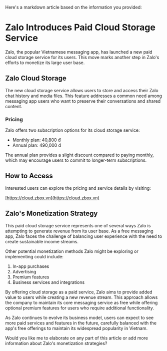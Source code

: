 Here's a markdown article based on the information you provided:

# Zalo Introduces Paid Cloud Storage Service

Zalo, the popular Vietnamese messaging app, has launched a new paid cloud storage service for its users. This move marks another step in Zalo's efforts to monetize its large user base.

## Zalo Cloud Storage

The new cloud storage service allows users to store and access their Zalo chat history and media files. This feature addresses a common need among messaging app users who want to preserve their conversations and shared content.

### Pricing

Zalo offers two subscription options for its cloud storage service:

- Monthly plan: 40,800 đ
- Annual plan: 490,000 đ

The annual plan provides a slight discount compared to paying monthly, which may encourage users to commit to longer-term subscriptions.

## How to Access

Interested users can explore the pricing and service details by visiting:

[https://cloud.zbox.vn](https://cloud.zbox.vn)

## Zalo's Monetization Strategy

This paid cloud storage service represents one of several ways Zalo is attempting to generate revenue from its user base. As a free messaging app, Zalo faces the challenge of balancing user experience with the need to create sustainable income streams.

Other potential monetization methods Zalo might be exploring or implementing could include:

1. In-app purchases
2. Advertising
3. Premium features
4. Business services and integrations

By offering cloud storage as a paid service, Zalo aims to provide added value to users while creating a new revenue stream. This approach allows the company to maintain its core messaging service as free while offering optional premium features for users who require additional functionality.

As Zalo continues to evolve its business model, users can expect to see more paid services and features in the future, carefully balanced with the app's free offerings to maintain its widespread popularity in Vietnam.

Would you like me to elaborate on any part of this article or add more information about Zalo's monetization strategies?
